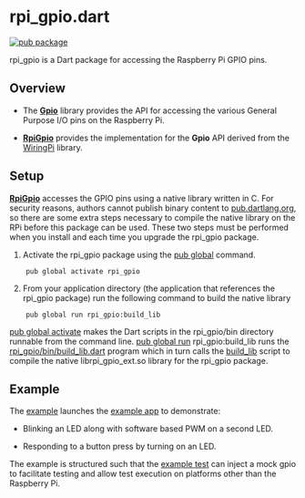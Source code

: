 # rpi_gpio.dart

[![pub package](https://img.shields.io/pub/v/rpi_gpio.svg)](https://pub.dartlang.org/packages/rpi_gpio)

rpi_gpio is a Dart package for accessing the Raspberry Pi GPIO pins.

## Overview

 * The [__Gpio__](lib/gpio.dart) library provides the API
   for accessing the various General Purpose I/O pins on the Raspberry Pi.

 * [__RpiGpio__](lib/rpi_gpio.dart) provides the implementation
   for the __Gpio__ API derived from the [WiringPi](http://wiringpi.com/) library.

## Setup

[__RpiGpio__](lib/rpi_gpio.dart) accesses the GPIO pins using a native library written in C.
For security reasons, authors cannot publish binary content
to [pub.dartlang.org](https://pub.dartlang.org/), so there are some extra
steps necessary to compile the native library on the RPi before this package
can be used. These two steps must be performed when you install and each time
you upgrade the rpi_gpio package.

1) Activate the rpi_gpio package using the
[pub global](https://www.dartlang.org/tools/pub/cmd/pub-global.html) command.
```
    pub global activate rpi_gpio
```

2) From your application directory (the application that references
the rpi_gpio package) run the following command to build the native library
```
    pub global run rpi_gpio:build_lib
```

[pub global activate](https://www.dartlang.org/tools/pub/cmd/pub-global.html#activating-a-package)
makes the Dart scripts in the rpi_gpio/bin directory runnable
from the command line.
[pub global run](https://www.dartlang.org/tools/pub/cmd/pub-global.html#running-a-script)
rpi_gpio:build_lib runs the [rpi_gpio/bin/build_lib.dart](bin/build_lib.dart)
program which in turn calls the [build_lib](lib/src/native/build_lib) script
to compile the native librpi_gpio_ext.so library for the rpi_gpio package.

## Example

The [example](example/example.dart) launches the [example app](example/exampleApp.dart)
to demonstrate:

 * Blinking an LED along with software based PWM on a second LED.

 * Responding to a button press by turning on an LED.

The example is structured such that the [example test](test/example_test.dart)
can inject a mock gpio to facilitate testing and allow test execution on platforms
other than the Raspberry Pi.

